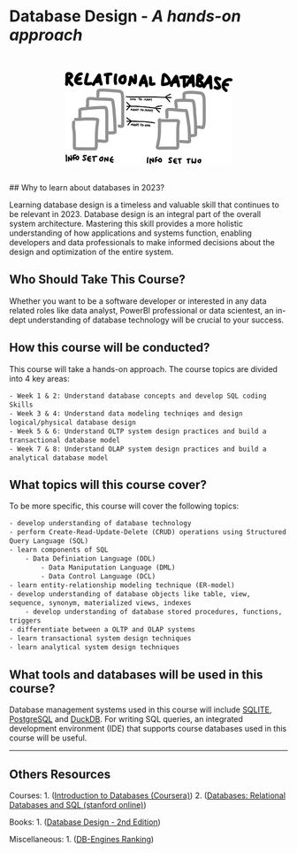 # Database Design - *A hands-on approach*
<br>
<p align="center"><img src="dbdesign.png"/></p>
<br>
## Why to learn about databases in 2023?

Learning database design is a timeless and valuable skill that continues to be relevant in 2023. Database design is an integral part of the overall system architecture. Mastering this skill provides a more holistic understanding of how applications and systems function, enabling developers and data professionals to make informed decisions about the design and optimization of the entire system.


## Who Should Take This Course?

Whether you want to be a software developer or interested in any data related roles like data analyst, PowerBI professional or data scientest, an in-dept understanding of database technology will be crucial to your success. 


## How this course will be conducted?

This course will take a hands-on approach. The course topics are divided into 4 key areas:

	- Week 1 & 2: Understand database concepts and develop SQL coding Skills
	- Week 3 & 4: Understand data modeling techniqes and design logical/physical database design
	- Week 5 & 6: Understand OLTP system design practices and build a transactional database model
	- Week 7 & 8: Understand OLAP system design practices and build a analytical database model


## What topics will this course cover?

To be more specific, this course will cover the following topics:

	- develop understanding of database technology
	- perform Create-Read-Update-Delete (CRUD) operations using Structured Query Language (SQL)
 	- learn components of SQL
  		- Data Definiation Language (DDL)
    		- Data Maniputation Language (DML)
      		- Data Control Language (DCL)
	- learn entity-relationship modeling technique (ER-model)
   	- develop understanding of database objects like table, view, sequence, synonym, materialized views, indexes
        - develop understanding of database stored procedures, functions, triggers
  	- differentiate between a OLTP and OLAP systems
  	- learn transactional system design techniques 
   	- learn analytical system design techniques

## What tools and databases will be used in this course?

Database management systems used in this course will include [SQLITE](https://www.sqlite.org/index.html), [PostgreSQL](https://www.postgresql.org/) and [DuckDB](https://duckdb.org/). For writing SQL queries, an integrated development environment (IDE) that supports course databases used in this course will be useful. 

-----

## Others Resources

Courses:
	1. ([Introduction to Databases (Coursera)](https://www.coursera.org/learn/introduction-to-databases))
 	2. ([Databases: Relational Databases and SQL (stanford online)](https://online.stanford.edu/courses/soe-ydatabases0005-databases-relational-databases-and-sql))

Books:
	1. ([Database Design - 2nd Edition](https://opentextbc.ca/dbdesign01/))
 	

Miscellaneous:
	1. ([DB-Engines Ranking](https://db-engines.com/en/ranking))
